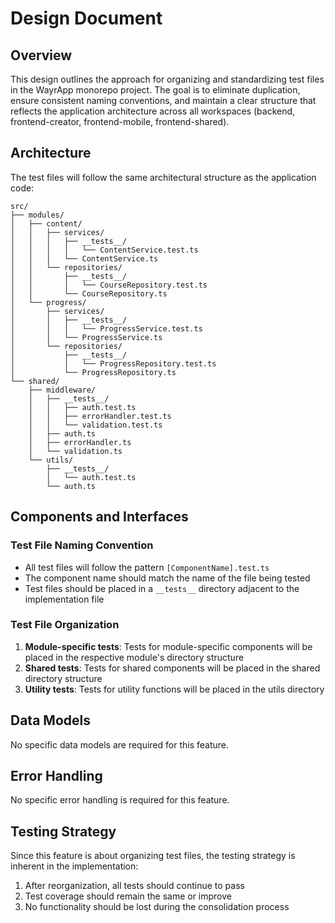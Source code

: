 # Design Document

## Overview

This design outlines the approach for organizing and standardizing test files in the WayrApp monorepo project. The goal is to eliminate duplication, ensure consistent naming conventions, and maintain a clear structure that reflects the application architecture across all workspaces (backend, frontend-creator, frontend-mobile, frontend-shared).

## Architecture

The test files will follow the same architectural structure as the application code:

```
src/
├── modules/
│   ├── content/
│   │   ├── services/
│   │   │   ├── __tests__/
│   │   │   │   └── ContentService.test.ts
│   │   │   └── ContentService.ts
│   │   └── repositories/
│   │       ├── __tests__/
│   │       │   └── CourseRepository.test.ts
│   │       └── CourseRepository.ts
│   └── progress/
│       ├── services/
│       │   ├── __tests__/
│       │   │   └── ProgressService.test.ts
│       │   └── ProgressService.ts
│       └── repositories/
│           ├── __tests__/
│           │   └── ProgressRepository.test.ts
│           └── ProgressRepository.ts
└── shared/
    ├── middleware/
    │   ├── __tests__/
    │   │   ├── auth.test.ts
    │   │   ├── errorHandler.test.ts
    │   │   └── validation.test.ts
    │   ├── auth.ts
    │   ├── errorHandler.ts
    │   └── validation.ts
    └── utils/
        ├── __tests__/
        │   └── auth.test.ts
        └── auth.ts
```

## Components and Interfaces

### Test File Naming Convention

- All test files will follow the pattern `[ComponentName].test.ts`
- The component name should match the name of the file being tested
- Test files should be placed in a `__tests__` directory adjacent to the implementation file

### Test File Organization

1. **Module-specific tests**: Tests for module-specific components will be placed in the respective module's directory structure
2. **Shared tests**: Tests for shared components will be placed in the shared directory structure
3. **Utility tests**: Tests for utility functions will be placed in the utils directory

## Data Models

No specific data models are required for this feature.

## Error Handling

No specific error handling is required for this feature.

## Testing Strategy

Since this feature is about organizing test files, the testing strategy is inherent in the implementation:

1. After reorganization, all tests should continue to pass
2. Test coverage should remain the same or improve
3. No functionality should be lost during the consolidation process